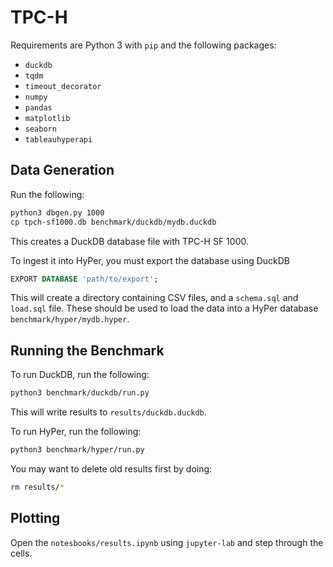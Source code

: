 # TPC-H
Requirements are Python 3 with `pip` and the following packages:
 * `duckdb`
 * `tqdm`
 * `timeout_decorator`
 * `numpy`
 * `pandas`
 * `matplotlib`
 * `seaborn`
 * `tableauhyperapi`

## Data Generation
Run the following:
```sh
python3 dbgen.py 1000
cp tpch-sf1000.db benchmark/duckdb/mydb.duckdb
```
This creates a DuckDB database file with TPC-H SF 1000.

To ingest it into HyPer, you must export the database using DuckDB
```sql
EXPORT DATABASE 'path/to/export';
```
This will create a directory containing CSV files, and a `schema.sql` and `load.sql` file.
These should be used to load the data into a HyPer database `benchmark/hyper/mydb.hyper`.

## Running the Benchmark
To run DuckDB, run the following:
```sh
python3 benchmark/duckdb/run.py
```
This will write results to `results/duckdb.duckdb`.

To run HyPer, run the following:
```sh
python3 benchmark/hyper/run.py
```

You may want to delete old results first by doing:
```sh
rm results/*
```

## Plotting
Open the `notesbooks/results.ipynb` using `jupyter-lab` and step through the cells.